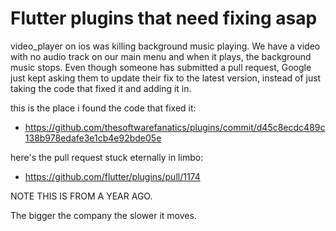 # Flutter plugins that need fixing asap


video_player on ios was killing background music playing.  We have a video with no audio track on our main menu and when it plays, the background music stops.  Even though someone has submitted a pull request, Google just kept asking them to update their fix to the latest version, instead of just taking the code that fixed it and adding it in.

this is the place i found the code that fixed it:
- https://github.com/thesoftwarefanatics/plugins/commit/d45c8ecdc489c138b978edafe3e1cb4e92bde05e

here's the pull request stuck eternally in limbo:
- https://github.com/flutter/plugins/pull/1174

NOTE THIS IS FROM A YEAR AGO.

The bigger the company the slower it moves.
